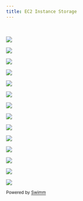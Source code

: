 ```yaml
---
title: EC2 Instance Storage
---
```

&nbsp;

![](https://firebasestorage.googleapis.com/v0/b/swimmio.appspot.com/o/repositories%2FZ2l0aHViJTNBJTNBYXdzLWRldmVsb3Blci1pcSUzQSUzQWZhcm9vcXRleHQ%3D%2F0c7a6b29-18ce-425d-a058-15fbbf69135e.png?alt=media&token=ead6f696-7d12-4549-8841-84459ba75904)

![](https://firebasestorage.googleapis.com/v0/b/swimmio.appspot.com/o/repositories%2FZ2l0aHViJTNBJTNBYXdzLWRldmVsb3Blci1pcSUzQSUzQWZhcm9vcXRleHQ%3D%2F6f5c21c1-32f2-4bac-b584-732c36d2d7cd.png?alt=media&token=77c278dd-ce5f-4c12-97cf-f4fd26884bf8)

![](https://firebasestorage.googleapis.com/v0/b/swimmio.appspot.com/o/repositories%2FZ2l0aHViJTNBJTNBYXdzLWRldmVsb3Blci1pcSUzQSUzQWZhcm9vcXRleHQ%3D%2Fdb86ab33-2adf-47ba-b242-9932bf4eea6e.png?alt=media&token=db21e9f6-589a-4f05-b27a-6428df461539)

![](https://firebasestorage.googleapis.com/v0/b/swimmio.appspot.com/o/repositories%2FZ2l0aHViJTNBJTNBYXdzLWRldmVsb3Blci1pcSUzQSUzQWZhcm9vcXRleHQ%3D%2F1cea622f-ad6f-417e-9aa1-f726c153eeee.png?alt=media&token=d87e5534-595d-4cab-b7a4-2c338c128e7d)

![](https://firebasestorage.googleapis.com/v0/b/swimmio.appspot.com/o/repositories%2FZ2l0aHViJTNBJTNBYXdzLWRldmVsb3Blci1pcSUzQSUzQWZhcm9vcXRleHQ%3D%2Fba72c6c9-87af-4742-b1d2-a525aaa14746.png?alt=media&token=45feb6c7-38c8-4a5d-b478-2c2de3a7dc79)

![](https://firebasestorage.googleapis.com/v0/b/swimmio.appspot.com/o/repositories%2FZ2l0aHViJTNBJTNBYXdzLWRldmVsb3Blci1pcSUzQSUzQWZhcm9vcXRleHQ%3D%2F05f9b7f6-bfff-4312-81fe-3d4ce7a6d34c.png?alt=media&token=7b59d748-8a63-4587-a361-a43e8b22276a)

![](https://firebasestorage.googleapis.com/v0/b/swimmio.appspot.com/o/repositories%2FZ2l0aHViJTNBJTNBYXdzLWRldmVsb3Blci1pcSUzQSUzQWZhcm9vcXRleHQ%3D%2F402d9671-17c5-42d4-8b37-f5e6b8a03e74.png?alt=media&token=1961fe18-7bd7-4803-92aa-723fabc4b2e7)

![](https://firebasestorage.googleapis.com/v0/b/swimmio.appspot.com/o/repositories%2FZ2l0aHViJTNBJTNBYXdzLWRldmVsb3Blci1pcSUzQSUzQWZhcm9vcXRleHQ%3D%2F916577c0-faf1-4890-b621-eaf9621d9e4d.png?alt=media&token=4719415c-8ace-4de6-aaf4-c170459e9809)

![](https://firebasestorage.googleapis.com/v0/b/swimmio.appspot.com/o/repositories%2FZ2l0aHViJTNBJTNBYXdzLWRldmVsb3Blci1pcSUzQSUzQWZhcm9vcXRleHQ%3D%2Fd3f7f4d5-f8f4-4e86-b54b-938549f16e5a.png?alt=media&token=619e7c84-b482-43a5-8f46-b8a50b0eafee)

![](https://firebasestorage.googleapis.com/v0/b/swimmio.appspot.com/o/repositories%2FZ2l0aHViJTNBJTNBYXdzLWRldmVsb3Blci1pcSUzQSUzQWZhcm9vcXRleHQ%3D%2Fffc4cfab-bc7c-4c19-b39d-1c5c83d8f0f1.png?alt=media&token=72d89e23-b0b3-4dc9-9b9b-b819cfd50d3c)

![](https://firebasestorage.googleapis.com/v0/b/swimmio.appspot.com/o/repositories%2FZ2l0aHViJTNBJTNBYXdzLWRldmVsb3Blci1pcSUzQSUzQWZhcm9vcXRleHQ%3D%2F8488256c-0d0d-4512-8a3d-4b2de938d236.png?alt=media&token=e92a148b-2063-4b4c-a50c-809414d68cae)

![](https://firebasestorage.googleapis.com/v0/b/swimmio.appspot.com/o/repositories%2FZ2l0aHViJTNBJTNBYXdzLWRldmVsb3Blci1pcSUzQSUzQWZhcm9vcXRleHQ%3D%2Fc8cde703-1656-40e5-8fe0-1594e3d6390f.png?alt=media&token=c23d6cc3-f591-4133-a6e4-b7ba575fd19c)

![](https://firebasestorage.googleapis.com/v0/b/swimmio.appspot.com/o/repositories%2FZ2l0aHViJTNBJTNBYXdzLWRldmVsb3Blci1pcSUzQSUzQWZhcm9vcXRleHQ%3D%2F3d149c9f-1fc3-4a66-89eb-32fa141a9b82.png?alt=media&token=bdbb37f3-2e4b-4c7e-bce0-03c82d038a76)

![](https://firebasestorage.googleapis.com/v0/b/swimmio.appspot.com/o/repositories%2FZ2l0aHViJTNBJTNBYXdzLWRldmVsb3Blci1pcSUzQSUzQWZhcm9vcXRleHQ%3D%2F52ddc61f-cf5d-4810-a102-ce078e79eebd.png?alt=media&token=d322fdfc-78bd-4599-b77e-afc2b3223033)

<SwmMeta version="3.0.0" repo-id="Z2l0aHViJTNBJTNBYXdzLWRldmVsb3Blci1pcSUzQSUzQWZhcm9vcXRleHQ=" repo-name="aws-developer-iq"><sup>Powered by [Swimm](https://app.swimm.io/)</sup></SwmMeta>
